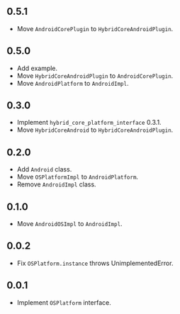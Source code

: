 ## 0.5.1

* Move `AndroidCorePlugin` to `HybridCoreAndroidPlugin`.

## 0.5.0

* Add example.
* Move `HybridCoreAndroidPlugin` to `AndroidCorePlugin`.
* Move `AndroidPlatform` to `AndroidImpl`.

## 0.3.0

* Implement `hybrid_core_platform_interface` 0.3.1.
* Move `HybridCoreAndroid` to `HybridCoreAndroidPlugin`.

## 0.2.0

* Add `Android` class.
* Move `OSPlatformImpl` to `AndroidPlatform`.
* Remove `AndroidImpl` class.

## 0.1.0

* Move `AndroidOSImpl` to `AndroidImpl`.

## 0.0.2

* Fix `OSPlatform.instance` throws UnimplementedError.

## 0.0.1

* Implement `OSPlatform` interface.
